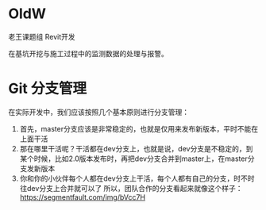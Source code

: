 # OldW
老王课题组 Revit开发

在基坑开挖与施工过程中的监测数据的处理与报警。

# Git 分支管理
在实际开发中，我们应该按照几个基本原则进行分支管理：
1. 首先，master分支应该是非常稳定的，也就是仅用来发布新版本，平时不能在上面干活
2. 那在哪里干活呢？干活都在dev分支上，也就是说，dev分支是不稳定的，到某个时候，比如2.0版本发布时，再把dev分支合并到master上，在master分支发新版本
3. 你和你的小伙伴每个人都在dev分支上干活，每个人都有自己的分支，时不时往dev分支上合并就可以了
所以，团队合作的分支看起来就像这个样子： https://segmentfault.com/img/bVcc7H
